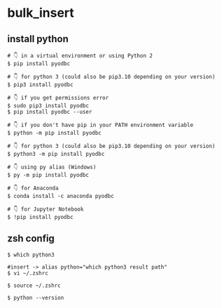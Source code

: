 # bulk_insert

## install python
>
    # 👇️ in a virtual environment or using Python 2
    $ pip install pyodbc

    # 👇️ for python 3 (could also be pip3.10 depending on your version)
    $ pip3 install pyodbc

    # 👇️ if you get permissions error
    $ sudo pip3 install pyodbc
    $ pip install pyodbc --user

    # 👇️ if you don't have pip in your PATH environment variable
    $ python -m pip install pyodbc

    # 👇️ for python 3 (could also be pip3.10 depending on your version)
    $ python3 -m pip install pyodbc

    # 👇️ using py alias (Windows)
    $ py -m pip install pyodbc

    # 👇️ for Anaconda
    $ conda install -c anaconda pyodbc

    # 👇️ for Jupyter Notebook
    $ !pip install pyodbc

## zsh config
>
    $ which python3

>
    #insert -> alias python="which python3 result path"
    $ vi ~/.zshrc

>
    $ source ~/.zshrc

>
    $ python --version